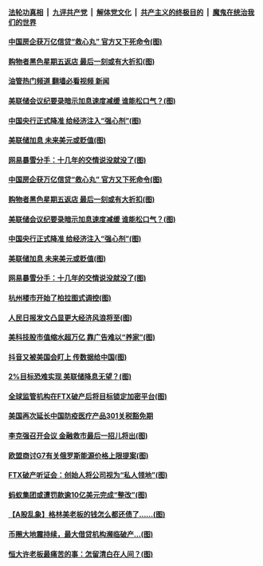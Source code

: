 ####  [法轮功真相](../../../../basic/blob/master/README.md?t=11260131) &nbsp;|&nbsp; [九评共产党](../../../../9ping.md/blob/master/README.md?t=11260131) &nbsp;|&nbsp; [解体党文化](../../../../jtdwh.md/blob/master/README.md?t=11260131)  &nbsp;|&nbsp; [共产主义的终极目的](../../../../gczydzjmd.md/blob/master/README.md?t=11260131) &nbsp;|&nbsp; [魔鬼在统治我们的世界](../../../../mgztzwmdsj.md/blob/master/README.md?t=11260131) 

#### [中国房企获万亿信贷“救心丸” 官方又下死命令(图)](../pages/p5/1022599.md?t=11260131) 

#### [购物者黑色星期五返店 最后一刻或有大折扣(图)](../pages/p5/1022589.md?t=11260131) 

#### [油管热门频道 翻墙必看视频 新闻](http://129.146.143.75:81/youtube.html?11260131)

#### [美联储会议纪要录暗示加息速度减缓 谁能松口气？(图)](../pages/p5/1022583.md?t=11260131) 

#### [中国央行正式降准 给经济注入“强心剂”(图)](../pages/p5/1022579.md?t=11260131) 

#### [美联储加息 未来美元或贬值(图)](../pages/p5/1022549.md?t=11260131) 

#### [网易暴雪分手：十几年的交情说没就没了(图)](../pages/p5/1022544.md?t=11260131) 

#### [中国房企获万亿信贷“救心丸” 官方又下死命令(图)](../pages/p5/1022599.md?t=11260131) 

#### [购物者黑色星期五返店 最后一刻或有大折扣(图)](../pages/p5/1022589.md?t=11260131) 

#### [美联储会议纪要录暗示加息速度减缓 谁能松口气？(图)](../pages/p5/1022583.md?t=11260131) 

#### [中国央行正式降准 给经济注入“强心剂”(图)](../pages/p5/1022579.md?t=11260131) 

#### [美联储加息 未来美元或贬值(图)](../pages/p5/1022549.md?t=11260131) 

#### [网易暴雪分手：十几年的交情说没就没了(图)](../pages/p5/1022544.md?t=11260131) 

#### [杭州楼市开始了柏拉图式调控(图)](../pages/p5/1022543.md?t=11260131) 

#### [人民日报发文凸显更大经济风浪将至(图)](../pages/p5/1022542.md?t=11260131) 

#### [美科技股市值缩水超万亿 靠广告难以“养家”(图)](../pages/p5/1022541.md?t=11260131) 

#### [抖音又被美国会盯上 传数据给中国(图)](../pages/p5/1022540.md?t=11260131) 

#### [2%目标恐难实现 美联储降息无望？(图)](../pages/p5/1022538.md?t=11260131) 

#### [全球监管机构在FTX破产后将目标锁定加密平台(图)](../pages/p5/1022520.md?t=11260131) 

#### [美国再次延长中国防疫医疗产品301关税豁免期](../pages/p5/1022517.md?t=11260131) 

#### [李克强召开会议 金融救市最后一招儿将出(图)](../pages/p5/1022499.md?t=11260131) 

#### [欧盟商讨G7有关俄罗斯能源价格上限提案(图)](../pages/p5/1022420.md?t=11260131) 

#### [FTX破产听证会：创始人将公司视为“私人领地”(图)](../pages/p5/1022397.md?t=11260131) 

#### [蚂蚁集团或遭罚款逾10亿美元完成“整改”(图)](../pages/p5/1022348.md?t=11260131) 

#### [【A股乱象】格林美老板的钱怎么都还债了……(图)](../pages/p5/1022375.md?t=11260131) 

#### [币圈大地震持续，最大借贷机构濒临破产…(图)](../pages/p5/1022373.md?t=11260131) 

#### [恒大许老板最痛苦的事：怎留清白在人间？(图)](../pages/p5/1022368.md?t=11260131) 

<img src='http://gfw-breaker.win/goodnews/indexes/p5.md' width='0px' height='0px'/>
